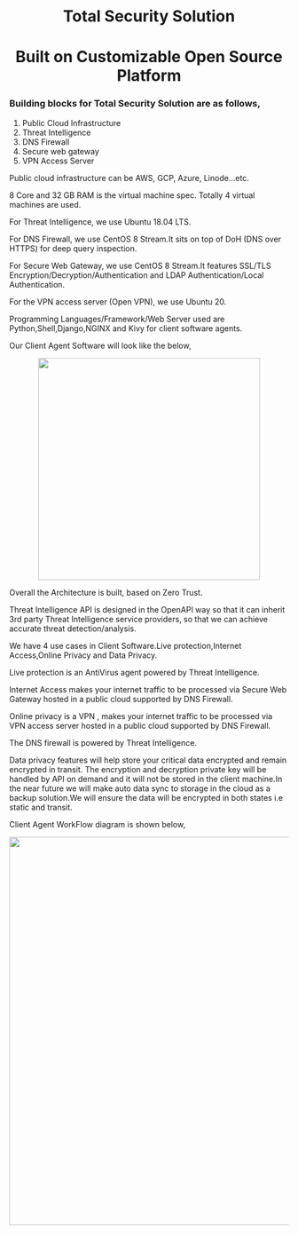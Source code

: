 <h1 align="center">Total Security Solution</h1>
<h1 align="center">Built on Customizable Open Source Platform</h1>

### Building blocks for Total Security Solution are as follows,
1)	Public Cloud Infrastructure
2)	Threat Intelligence
3)	DNS Firewall
4)	Secure web gateway
5)	VPN Access Server

Public cloud infrastructure can be AWS, GCP, Azure, Linode…etc.

8 Core and 32 GB RAM is the virtual machine spec. Totally 4 virtual machines are used.

For Threat Intelligence, we use Ubuntu 18.04 LTS.

For DNS Firewall, we use CentOS 8 Stream.It sits on top of DoH (DNS over HTTPS) for deep query inspection.

For Secure Web Gateway, we use CentOS 8 Stream.It features SSL/TLS Encryption/Decryption/Authentication and LDAP Authentication/Local Authentication.

For the VPN access server (Open VPN), we use Ubuntu 20.

Programming Languages/Framework/Web Server used are Python,Shell,Django,NGINX and Kivy for client software agents.

Our Client Agent Software will look like the below,

<p align="center" ><img src="https://dimabusiness.com/git-image/DimaTS.JPG" width="400"></p> 

Overall the Architecture is built, based on Zero Trust.

Threat Intelligence API is designed in the OpenAPI way so that it can inherit 3rd party Threat Intelligence service providers, so that we can achieve accurate threat detection/analysis.

We have 4 use cases in Client Software.Live protection,Internet Access,Online Privacy and Data Privacy.

Live protection is an AntiVirus agent powered by Threat Intelligence.

Internet Access makes your internet traffic to be processed via Secure Web Gateway hosted in a public cloud supported by DNS Firewall.

Online privacy is a VPN , makes your internet traffic to be processed via VPN access server hosted in a public cloud supported by DNS Firewall.

The DNS firewall is powered by Threat Intelligence.

Data privacy features will help store your critical data encrypted and remain encrypted in transit.
The encryption and decryption private key will be handled by API on demand and it will not be stored in the client machine.In the near future we will make auto data sync to storage in the cloud as a backup solution.We will ensure the data will be encrypted in both states i.e static and transit.

Client Agent WorkFlow diagram is shown below,
<p align="center" ><img src="https://dimabusiness.com/git-image/Diagram.jpg" width="700"></p> 

